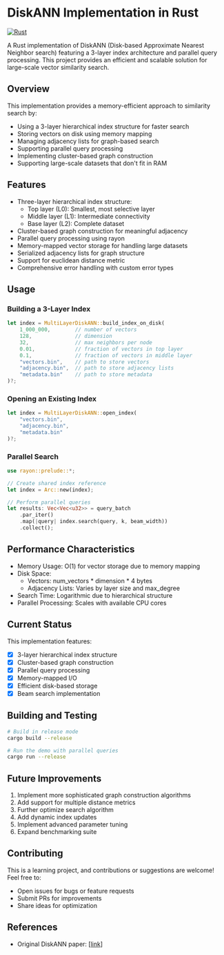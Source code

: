 # DiskANN Implementation in Rust

[![Rust](https://github.com/lukaesch/diskann-rs/actions/workflows/rust.yml/badge.svg?branch=main)](https://github.com/lukaesch/diskann-rs/actions/workflows/rust.yml)

A Rust implementation of DiskANN (Disk-based Approximate Nearest Neighbor search) featuring a 3-layer index architecture and parallel query processing. This project provides an efficient and scalable solution for large-scale vector similarity search.

## Overview

This implementation provides a memory-efficient approach to similarity search by:
- Using a 3-layer hierarchical index structure for faster search
- Storing vectors on disk using memory mapping
- Managing adjacency lists for graph-based search
- Supporting parallel query processing
- Implementing cluster-based graph construction
- Supporting large-scale datasets that don't fit in RAM

## Features

- Three-layer hierarchical index structure:
  - Top layer (L0): Smallest, most selective layer
  - Middle layer (L1): Intermediate connectivity
  - Base layer (L2): Complete dataset
- Cluster-based graph construction for meaningful adjacency
- Parallel query processing using rayon
- Memory-mapped vector storage for handling large datasets
- Serialized adjacency lists for graph structure
- Support for euclidean distance metric
- Comprehensive error handling with custom error types

## Usage

### Building a 3-Layer Index

```rust
let index = MultiLayerDiskANN::build_index_on_disk(
    1_000_000,        // number of vectors
    128,              // dimension
    32,               // max neighbors per node
    0.01,             // fraction of vectors in top layer
    0.1,              // fraction of vectors in middle layer
    "vectors.bin",    // path to store vectors
    "adjacency.bin",  // path to store adjacency lists
    "metadata.bin"    // path to store metadata
)?;
```

### Opening an Existing Index

```rust
let index = MultiLayerDiskANN::open_index(
    "vectors.bin",
    "adjacency.bin",
    "metadata.bin"
)?;
```

### Parallel Search

```rust
use rayon::prelude::*;

// Create shared index reference
let index = Arc::new(index);

// Perform parallel queries
let results: Vec<Vec<u32>> = query_batch
    .par_iter()
    .map(|query| index.search(query, k, beam_width))
    .collect();
```

## Performance Characteristics

- Memory Usage: O(1) for vector storage due to memory mapping
- Disk Space: 
  - Vectors: num_vectors * dimension * 4 bytes
  - Adjacency Lists: Varies by layer size and max_degree
- Search Time: Logarithmic due to hierarchical structure
- Parallel Processing: Scales with available CPU cores

## Current Status

This implementation features:
- [x] 3-layer hierarchical index structure
- [x] Cluster-based graph construction
- [x] Parallel query processing
- [x] Memory-mapped I/O
- [x] Efficient disk-based storage
- [x] Beam search implementation

## Building and Testing

```bash
# Build in release mode
cargo build --release

# Run the demo with parallel queries
cargo run --release
```

## Future Improvements

1. Implement more sophisticated graph construction algorithms
2. Add support for multiple distance metrics
3. Further optimize search algorithm
4. Add dynamic index updates
5. Implement advanced parameter tuning
6. Expand benchmarking suite

## Contributing

This is a learning project, and contributions or suggestions are welcome! Feel free to:
- Open issues for bugs or feature requests
- Submit PRs for improvements
- Share ideas for optimization

## References

- Original DiskANN paper: [[link](https://www.microsoft.com/en-us/research/publication/diskann-fast-accurate-billion-point-nearest-neighbor-search-on-a-single-node/)]
